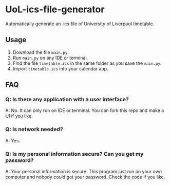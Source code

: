 # UoL-ics-file-generator
Automatically generate an .ics file of University of Liverpool timetable.

## Usage
1. Download the file `main.py`.
2. Run `main.py` on any IDE or terminal.
3. Find the file `timetable.ics` in the same folder as you save the `main.py`.
4. Import `timetable.ics` into your calendar app.

## FAQ
### Q: Is there any application with a user interface?
A: No. It can only run on IDE or terminal. You can fork this repo and make a UI if you like.

### Q: Is network needed?
A: Yes.

### Q: Is my personal information secure? Can you get my password?
A: Your personal information is secure. This program just run on your own computer and nobody could get your password. Check the code if you like.
